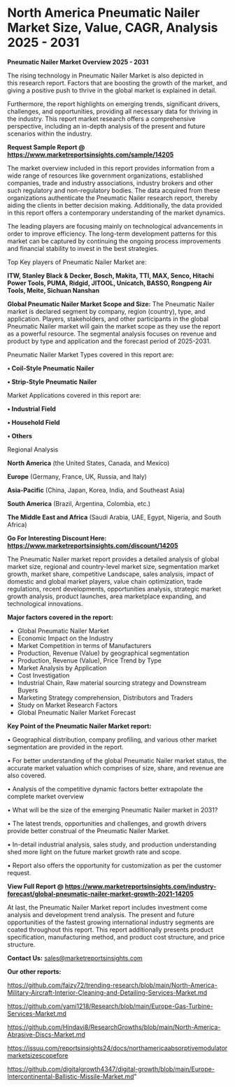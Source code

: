  # North America Pneumatic Nailer Market Size, Value, CAGR, Analysis 2025 - 2031

<Strong> Pneumatic Nailer Market Overview 2025 - 2031</strong>

The rising technology in Pneumatic Nailer Market is also depicted in this research report. Factors that are boosting the growth of the market, and giving a positive push to thrive in the global market is explained in detail.

Furthermore, the report highlights on emerging trends, significant drivers, challenges, and opportunities, providing all necessary data for thriving in the industry. This report market research offers a comprehensive perspective, including an in-depth analysis of the present and future scenarios within the industry.

<strong>Request Sample Report @ <a href=https://www.marketreportsinsights.com/sample/14205>https://www.marketreportsinsights.com/sample/14205</a></strong>

The market overview included in this report provides information from a wide range of resources like government organizations, established companies, trade and industry associations, industry brokers and other such regulatory and non-regulatory bodies. The data acquired from these organizations authenticate the Pneumatic Nailer research report, thereby aiding the clients in better decision making. Additionally, the data provided in this report offers a contemporary understanding of the market dynamics.

The leading players are focusing mainly on technological advancements in order to improve efficiency. The long-term development patterns for this market can be captured by continuing the ongoing process improvements and financial stability to invest in the best strategies.

Top Key players of Pneumatic Nailer Market are:

<strong>ITW, Stanley Black & Decker, Bosch, Makita, TTI, MAX, Senco, Hitachi Power Tools, PUMA, Ridgid, JITOOL, Unicatch, BASSO, Rongpeng Air Tools, Meite, Sichuan Nanshan</strong>

<strong><b>Global Pneumatic Nailer Market Scope and Size:</b></strong>
The Pneumatic Nailer market is declared segment by company, region (country), type, and application. Players, stakeholders, and other participants in the global Pneumatic Nailer market will gain the market scope as they use the report as a powerful resource. The segmental analysis focuses on revenue and product by type and application and the forecast period of 2025-2031.

Pneumatic Nailer Market Types covered in this report are:

<strong>• Coil-Style Pneumatic Nailer

• Strip-Style Pneumatic Nailer</strong>

Market Applications covered in this report are:

<strong>• Industrial Field

• Household Field

• Others</strong> 

Regional Analysis

<strong>North America</strong> (the United States, Canada, and Mexico)

<strong>Europe</strong> (Germany, France, UK, Russia, and Italy)

<strong>Asia-Pacific</strong> (China, Japan, Korea, India, and Southeast Asia)

<strong>South America</strong> (Brazil, Argentina, Colombia, etc.)

<strong>The Middle East and Africa</strong> (Saudi Arabia, UAE, Egypt, Nigeria, and South Africa)

<strong>Go For Interesting Discount Here: <a href=https://www.marketreportsinsights.com/discount/14205>https://www.marketreportsinsights.com/discount/14205</a></strong>

The Pneumatic Nailer market report provides a detailed analysis of global market size, regional and country-level market size, segmentation market growth, market share, competitive Landscape, sales analysis, impact of domestic and global market players, value chain optimization, trade regulations, recent developments, opportunities analysis, strategic market growth analysis, product launches, area marketplace expanding, and technological innovations.

<strong><b>Major factors covered in the report:</b></strong>
<ul>
  <li>Global Pneumatic Nailer Market </li>
  <li>Economic Impact on the Industry</li>
  <li>Market Competition in terms of Manufacturers</li>
  <li>Production, Revenue (Value) by geographical segmentation</li>
  <li>Production, Revenue (Value), Price Trend by Type</li>
  <li>Market Analysis by Application</li>
  <li>Cost Investigation</li>
  <li>Industrial Chain, Raw material sourcing strategy and Downstream Buyers</li>
  <li>Marketing Strategy comprehension, Distributors and Traders</li>
  <li>Study on Market Research Factors</li>
  <li>Global Pneumatic Nailer Market Forecast</li>
</ul>

<strong><b>Key Point of the Pneumatic Nailer Market report:</b></strong>

• Geographical distribution, company profiling, and various other market segmentation are provided in the report.

• For better understanding of the global Pneumatic Nailer market status, the accurate market valuation which comprises of size, share, and revenue are also covered.

• Analysis of the competitive dynamic factors better extrapolate the complete market overview

• What will be the size of the emerging Pneumatic Nailer market in 2031?

• The latest trends, opportunities and challenges, and growth drivers provide better construal of the Pneumatic Nailer Market.

• In-detail industrial analysis, sales study, and production understanding shed more light on the future market growth rate and scope.

• Report also offers the opportunity for customization as per the customer request.

<strong><b>View Full Report @ <a href=https://www.marketreportsinsights.com/industry-forecast/global-pneumatic-nailer-market-growth-2021-14205>https://www.marketreportsinsights.com/industry-forecast/global-pneumatic-nailer-market-growth-2021-14205</a></b></strong>


At last, the Pneumatic Nailer Market report includes investment come analysis and development trend analysis. The present and future opportunities of the fastest growing international industry segments are coated throughout this report. This report additionally presents product specification, manufacturing method, and product cost structure, and price structure.

<strong>Contact Us:</strong>
sales@marketreportsinsights.com

<strong>Our other reports:</strong>

<a href=https://github.com/faizy72/trending-research/blob/main/North-America-Military-Aircraft-Interior-Cleaning-and-Detailing-Services-Market.md>https://github.com/faizy72/trending-research/blob/main/North-America-Military-Aircraft-Interior-Cleaning-and-Detailing-Services-Market.md</a>

<a href=https://github.com/yami1218/Research/blob/main/Europe-Gas-Turbine-Services-Market.md>https://github.com/yami1218/Research/blob/main/Europe-Gas-Turbine-Services-Market.md</a>

<a href=https://github.com/Hindavi8/ResearchGrowths/blob/main/North-America-Abrasive-Discs-Market.md>https://github.com/Hindavi8/ResearchGrowths/blob/main/North-America-Abrasive-Discs-Market.md</a>

<a href=https://issuu.com/reportsinsights24/docs/northamericaabsorptivemodulatormarketsizescopefore>https://issuu.com/reportsinsights24/docs/northamericaabsorptivemodulatormarketsizescopefore</a>

<a href=https://github.com/digitalgrowth4347/digital-growth/blob/main/Europe-Intercontinental-Ballistic-Missile-Market.md>https://github.com/digitalgrowth4347/digital-growth/blob/main/Europe-Intercontinental-Ballistic-Missile-Market.md</a>"
